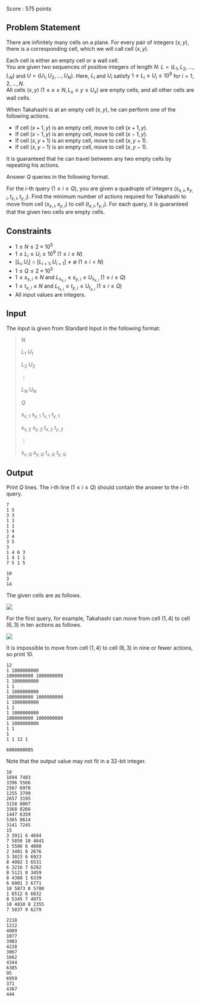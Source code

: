Score : $575$ points

## Problem Statement

There are infinitely many cells on a plane.
For every pair of integers $(x,y)$, there is a corresponding cell, which we will call cell $(x,y)$.

Each cell is either an empty cell or a wall cell.<br>
You are given two sequences of positive integers of length $N$: $L=(L _ 1,L _ 2,\dotsc,L _ N)$ and $U=(U _ 1,U _ 2,\dotsc,U _ N)$. 
Here, $L _ i$ and $U _ i$ satisfy $1\leq L _ i\leq U _ i\leq10 ^ 9$ for $i=1,2,\ldots,N$.<br>
All cells $(x,y)\ (1\leq x\leq N,L _ x\leq y\leq U _ x)$ are empty cells, and all other cells are wall cells.

When Takahashi is at an empty cell $(x,y)$, he can perform one of the following actions.

- If cell $(x+1,y)$ is an empty cell, move to cell $(x+1,y)$.
- If cell $(x-1,y)$ is an empty cell, move to cell $(x-1,y)$.
- If cell $(x,y+1)$ is an empty cell, move to cell $(x,y+1)$.
- If cell $(x,y-1)$ is an empty cell, move to cell $(x,y-1)$.

It is guaranteed that he can travel between any two empty cells by repeating his actions.

Answer $Q$ queries in the following format.

For the $i$-th query $(1\leq i\leq Q)$, you are given a quadruple of integers $(s _ {x,i},s _ {y,i},t _ {x,i},t _ {y,i})$. Find the minimum number of actions required for Takahashi to move from cell $(s _ {x,i},s _ {y,i})$ to cell $(t _ {x,i},t _ {y,i})$.
For each query, it is guaranteed that the given two cells are empty cells.

## Constraints

- $1\leq N\leq2\times10 ^ 5$
- $1\leq L _ i\leq U _ i\leq10 ^ 9\ (1\leq i\leq N)$
- $\lbrack L _ i,U _ i\rbrack\cap\lbrack L _ {i+1},U _ {i+1}\rbrack\neq\emptyset\ (1\leq i\lt N)$
- $1\leq Q\leq2\times10 ^ 5$
- $1\leq s _ {x,i}\leq N$ and $L _ {s _ {x,i}}\leq s _ {y,i}\leq U _ {s _ {x,i}}\ (1\leq i\leq Q)$
- $1\leq t _ {x,i}\leq N$ and $L _ {t _ {x,i}}\leq t _ {y,i}\leq U _ {t _ {x,i}}\ (1\leq i\leq Q)$
- All input values are integers.

## Input

The input is given from Standard Input in the following format:

> $N$
> 
> $L _ 1$ $U _ 1$
> 
> $L _ 2$ $U _ 2$
> 
> $\vdots$
> 
> $L _ N$ $U _ N$
> 
> $Q$
> 
> $s _ {x,1}$ $s _ {y,1}$ $t _ {x,1}$ $t _ {y,1}$
> 
> $s _ {x,2}$ $s _ {y,2}$ $t _ {x,2}$ $t _ {y,2}$
> 
> $\vdots$
> 
> $s _ {x,Q}$ $s _ {y,Q}$ $t _ {x,Q}$ $t _ {y,Q}$

## Output

Print $Q$ lines.
The $i$-th line $(1\leq i\leq Q)$ should contain the answer to the $i$-th query.

```input1
7
1 5
3 3
1 3
1 1
1 4
2 4
3 5
3
1 4 6 3
1 4 1 1
7 5 1 5
```

```output1
10
3
14
```

The given cells are as follows.

![](https://img.atcoder.jp/abc365/4d07a40c98eda33ee86b773e564681c7.png)

For the first query, for example, Takahashi can move from cell $(1,4)$ to cell $(6,3)$ in ten actions as follows.

![](https://img.atcoder.jp/abc365/4e579f6b171a642891732ae6efcdd550.png)

It is impossible to move from cell $(1,4)$ to cell $(6,3)$ in nine or fewer actions, so print $10$.

```input2
12
1 1000000000
1000000000 1000000000
1 1000000000
1 1
1 1000000000
1000000000 1000000000
1 1000000000
1 1
1 1000000000
1000000000 1000000000
1 1000000000
1 1
1
1 1 12 1
```

```output2
6000000005
```

Note that the output value may not fit in a $32$-bit integer.

```input3
10
1694 7483
3396 5566
2567 6970
1255 3799
2657 3195
3158 8007
3368 8266
1447 6359
5365 8614
3141 7245
15
3 3911 6 4694
7 5850 10 4641
1 5586 6 4808
2 3401 8 2676
3 3023 6 6923
8 4082 3 6531
6 3216 7 6282
8 5121 8 3459
8 4388 1 6339
6 6001 3 6771
10 5873 8 5780
1 6512 6 6832
8 5345 7 4975
10 4010 8 2355
7 5837 9 6279
```

```output3
2218
1212
4009
1077
3903
4228
3067
1662
4344
6385
95
6959
371
4367
444
```